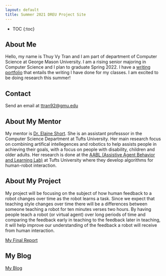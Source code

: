 ```yaml
---
layout: default
title: Summer 2021 DREU Project Site
---
```


* TOC
{:toc}

## About Me

Hello, my name is Thuy Vy Tran and I am part of department of Computer Science at George Mason University. I am a rising senior majoring in Computer Science and I plan to graduate Spring 2022. I have a [writing portfolio](https://tweevtran.wordpress.com/) that entails the writing I have done for my classes. I am excited to be doing research this summer!  

## Contact

Send an email at ttran92@gmu.edu

## About My Mentor

My mentor is [Dr. Elaine Short](https://eshort.github.io/). She is an assistant professsor in the Computer Science Department at Tufts University. Her main research focus on combining artifical intellegences and robotics to help assists people in achieving their goals, with a focus on people with disability, children and older adults. Her research is done at the [AABL (Assistive Agent Behavior and Learning Lab)](https://aabl.cs.tufts.edu/) at Tufts University where they develop algorithms for human-robot interaction. 

## About My Project

My project will be focusing on the subject of how human feedback to a robot changes over time as the robot learns a task. Since we expect that teaching style changes over time there will be a differences between someone teaching a robot for ten minutes verses two hours. By having people teach a robot (or virtual agent) over long periods of time and comparing the feedback early in teaching to the feedback later in teaching, it will help improve our understanding of the feedback a robot will receive from human interaction.

[My Final Report](files/Final_Report.pdf)

## My Blog

[My Blog](blog.html)


